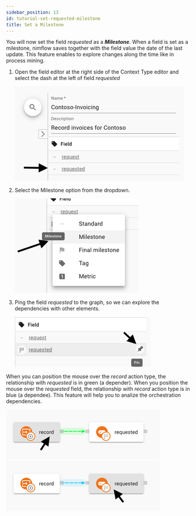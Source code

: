 ```yaml
---
sidebar_position: 13
id: tutorial-set-requested-milestone
title: Set a Milestone
---
```


You will now set the field *requested* as a ***Milestone***. When a field is set as a milestone, nimflow saves together with the field value the date of the last update. This feature enables to explore changes along the time like in process mining.  

1. Open the field editor at the right side of the Context Type editor and select the dash at the left of field *requested*

    ![fields editor](../assets/studio-context-type-fields.png)

1. Select the Milestone option from the dropdown.

    ![select milestone](../assets/studio-context-type-field-milestone.png)

3. Ping the field *requested* to the graph, so we can explore the dependencies with other elements.

    ![field ping](../assets/studio-context-type-field-ping.png)

When you can position the mouse over the *record* action type, the relationship with *requested* is in green (a depender). When you position the mouse over the *requested* field, the relationship with *record* action type is in blue (a dependee). This feature will help you to analize the orchestration dependencies. 

![dependent](../assets/studio-context-type-dependent.png) ![dependee](../assets/studio-context-type-dependee.png)